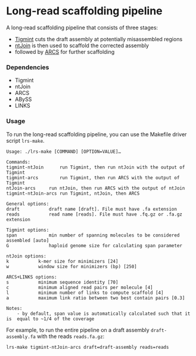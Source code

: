 # Long-read scaffolding pipeline
A long-read scaffolding pipeline that consists of three stages:
* [Tigmint](https://github.com/bcgsc/tigmint) cuts the draft assembly at potentially misassembled regions
* [ntJoin](https://github.com/bcgsc/ntJoin) is then used to scaffold the corrected assembly
* followed by [ARCS](https://github.com/bcgsc/arcs) for further scaffolding

### Dependencies
* Tigmint
* ntJoin
* ARCS
* ABySS
* LINKS

### Usage
To run the long-read scaffolding pipeline, you can use the Makefile driver script `lrs-make`.
```
Usage: ./lrs-make [COMMAND] [OPTION=VALUE]…

Commands:
tigmint-ntJoin		run Tigmint, then run ntJoin with the output of Tigmint
tigmint-arcs		run Tigmint, then run ARCS with the output of Tigmint
ntJoin-arcs		run ntJoin, then run ARCS with the output of ntJoin
tigmint-ntJoin-arcs	run Tigmint, ntJoin, then ARCS

General options:
draft			draft name [draft]. File must have .fa extension
reads			read name [reads]. File must have .fq.gz or .fa.gz extension

Tigmint options:
span			min number of spanning molecules to be considered assembled [auto]
G				haploid genome size for calculating span parameter

ntJoin options:
k			k-mer size for minimizers [24]
w			window size for minimizers (bp) [250]

ARCS+LINKS options:
s			minimum sequence identity [70]
c			minimum aligned read pairs per molecule [4]
l			minimum number of links to compute scaffold [4]
a			maximum link ratio between two best contain pairs [0.3]

Notes:
	- by default, span value is automatically calculated such that it is  equal to ~1/4 of the coverage
```

For example, to run the entire pipeline on a draft assembly `draft-assembly.fa` with the reads `reads.fa.gz`:
```
lrs-make tigmint-ntJoin-arcs draft=draft-assembly reads=reads
```
